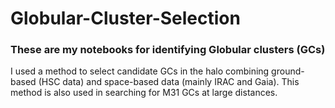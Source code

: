 # Globular-Cluster-Selection
### These are my notebooks for identifying Globular clusters (GCs)
I used a method to select candidate GCs in the halo combining ground-based (HSC data) and space-based data (mainly IRAC and Gaia). 
This method is also used in searching for M31 GCs at large distances.
